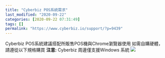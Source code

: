 ```yaml
---
title: "Cyberbiz POS系統需求"
last_modified: "2020-09-22"
categories: [2020-09-22 07:31:49]
tags: []
permalink: "https://www.cyberbiz.io/support/?p=9439"
---
```


Cyberbiz POS系統建議搭配所販售POS機與Chrome瀏覽器使用 如需自購硬體，請遵從以下規格購買 **注意:** Cyberbiz
周邊僅支援Windows 系統 ![](https://www.cyberbiz.co/support/wp-content/uploads/2020/09/image-1024x361.png)

